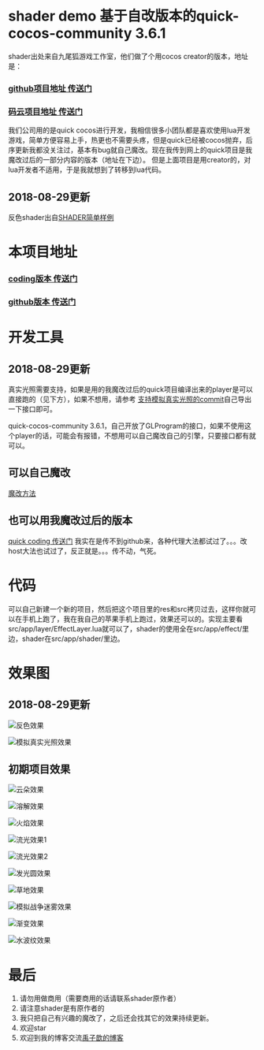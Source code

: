 # shader demo 基于自改版本的quick-cocos-community 3.6.1
shader出处来自九尾狐游戏工作室，他们做了个用cocos creator的版本，地址是：
### [github项目地址 传送门](https://github.com/fylz1125/ShaderDemos)
### [码云项目地址 传送门](https://gitee.com/darkmoon/ShaderDemos)
我们公司用的是quick cocos进行开发，我相信很多小团队都是喜欢使用lua开发游戏，简单方便容易上手，热更也不需要头疼，但是quick已经被cocos抛弃，后序更新我都没关注过，基本有bug就自己魔改。现在我传到网上的quick项目是我魔改过后的一部分内容的版本（地址在下边）。
但是上面项目是用creator的，对lua开发者不适用，于是我就想到了转移到lua代码。

## 2018-08-29更新
反色shader出自[SHADER简单样例](http://codercdy.com/2015/12/05/shaderjian-dan-yang-li/)

# 本项目地址
### [coding版本 传送门](https://coding.net/u/xianwx/p/ShaderDemo/git)
### [github版本 传送门](https://github.com/xianwx/QuickCocosShader)

# 开发工具
## 2018-08-29更新
真实光照需要支持，如果是用的我魔改过后的quick项目编译出来的player是可以直接跑的（见下方），如果不想用，请参考
[支持模拟真实光照的commit](https://coding.net/u/xianwx/p/my_quick_3.6/git/commit/8c8c17d90a646bec012474ade587b6ad6e29aa54)自己导出一下接口即可。

quick-cocos-community 3.6.1，自己开放了GLProgram的接口，如果不使用这个player的话，可能会有报错，不想用可以自己魔改自己的引擎，只要接口都有就可以。
## 可以自己魔改
[魔改方法](http://xianwx.xyz/2018/08/22/quick-cocos-GLProgram/)

## 也可以用我魔改过后的版本
[quick coding 传送门](https://coding.net/u/xianwx/p/my_quick_3.6/git)
我实在是传不到github来，各种代理大法都试过了。。。改host大法也试过了，反正就是。。。传不动，气死。

# 代码
可以自己新建一个新的项目，然后把这个项目里的res和src拷贝过去，这样你就可以在手机上跑了，我在我自己的苹果手机上跑过，效果还可以的。实现主要看src/app/layer/EffectLayer.lua就可以了，shader的使用全在src/app/effect/里边，shader在src/app/shader/里边。

# 效果图
## 2018-08-29更新
![反色效果](screenshots/invert_color.gif)

![模拟真实光照效果](screenshots/real_light.gif)

## 初期项目效果
![云朵效果](screenshots/cloud.gif)

![溶解效果](screenshots/dissolve.gif)

![火焰效果](screenshots/flame.gif)

![流光效果1](screenshots/fluxay_1.gif)

![流光效果2](screenshots/fluxay_2.gif)

![发光圆效果](screenshots/glow_circle.gif)

![草地效果](screenshots/grassy.gif)

![模拟战争迷雾效果](screenshots/search_light.gif)

![渐变效果](screenshots/transfer.gif)

![水波纹效果](screenshots/water_wave.gif)

# 最后
1. 请勿用做商用（需要商用的话请联系shader原作者）
2. 请注意shader是有原作者的
3. 我只把自己有兴趣的魔改了，之后还会找其它的效果持续更新。
4. 欢迎star
5. 欢迎到我的博客交流[禹子歆的博客](http://xianwx.xyz/)
